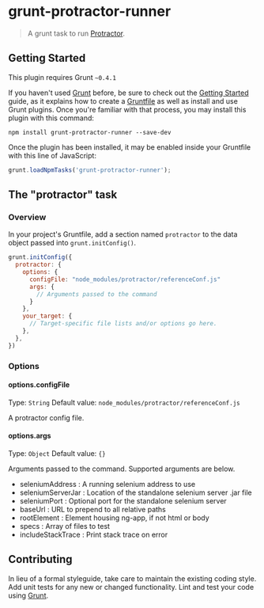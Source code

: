 # grunt-protractor-runner

> A grunt task to run [Protractor](https://github.com/angular/protractor).

## Getting Started
This plugin requires Grunt `~0.4.1`

If you haven't used [Grunt](http://gruntjs.com/) before, be sure to check out the [Getting Started](http://gruntjs.com/getting-started) guide, as it explains how to create a [Gruntfile](http://gruntjs.com/sample-gruntfile) as well as install and use Grunt plugins. Once you're familiar with that process, you may install this plugin with this command:

```shell
npm install grunt-protractor-runner --save-dev
```

Once the plugin has been installed, it may be enabled inside your Gruntfile with this line of JavaScript:

```js
grunt.loadNpmTasks('grunt-protractor-runner');
```

## The "protractor" task

### Overview
In your project's Gruntfile, add a section named `protractor` to the data object passed into `grunt.initConfig()`.

```js
grunt.initConfig({
  protractor: {
    options: {
      configFile: "node_modules/protractor/referenceConf.js"
      args: {
        // Arguments passed to the command
      }
    },
    your_target: {
      // Target-specific file lists and/or options go here.
    },
  },
})
```

### Options

#### options.configFile
Type: `String`
Default value: `node_modules/protractor/referenceConf.js`

A protractor config file.

#### options.args
Type: `Object`
Default value: `{}`

Arguments passed to the command. Supported arguments are below.

* seleniumAddress <string>: A running selenium address to use
* seleniumServerJar <string>: Location of the standalone selenium server .jar file
* seleniumPort <string>: Optional port for the standalone selenium server
* baseUrl <string>: URL to prepend to all relative paths
* rootElement <string>: Element housing ng-app, if not html or body
* specs <array>: Array of files to test
* includeStackTrace <boolean>: Print stack trace on error

## Contributing
In lieu of a formal styleguide, take care to maintain the existing coding style. Add unit tests for any new or changed functionality. Lint and test your code using [Grunt](http://gruntjs.com/).

